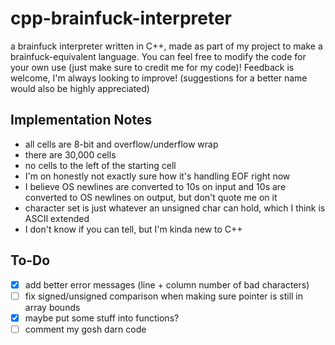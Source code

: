 # cpp-brainfuck-interpreter
a brainfuck interpreter written in C++, made as part of my project to make a brainfuck-equivalent language.
You can feel free to modify the code for your own use (just make sure to credit me for my code)!
Feedback is welcome, I'm always looking to improve! (suggestions for a better name would also be highly appreciated)
## Implementation Notes
- all cells are 8-bit and overflow/underflow wrap
- there are 30,000 cells
- no cells to the left of the starting cell
- I'm on honestly not exactly sure how it's handling EOF right now
- I believe OS newlines are converted to 10s on input and 10s are converted to OS newlines on output, but don't quote me on it
- character set is just whatever an unsigned char can hold, which I think is ASCII extended
- I don't know if you can tell, but I'm kinda new to C++
## To-Do
- [x] add better error messages (line + column number of bad characters)
- [ ] fix signed/unsigned comparison when making sure pointer is still in array bounds
- [x] maybe put some stuff into functions?
- [ ] comment my gosh darn code
